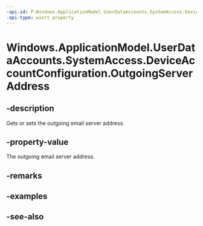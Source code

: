 ```yaml
---
-api-id: P:Windows.ApplicationModel.UserDataAccounts.SystemAccess.DeviceAccountConfiguration.OutgoingServerAddress
-api-type: winrt property
---
```


<!-- Property syntax
public string OutgoingServerAddress { get;  set; }
-->

# Windows.ApplicationModel.UserDataAccounts.SystemAccess.DeviceAccountConfiguration.OutgoingServerAddress

## -description
Gets or sets the outgoing email server address.

## -property-value
The outgoing email server address.

## -remarks

## -examples

## -see-also
